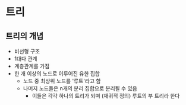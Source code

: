 # 트리
## 트리의 개념
- 비선형 구조
- 1대다 관계
- 계층관계를 가짐
- 한 개 이상의 노드로 이루어진 유한 집합
    - 노드 중 최상위 노드를 '루트'라고 함
    - 나머지 노드들은 n개의 분리 집합으로 분리될 수 있음
        - 이들은 각각 하나의 트리가 되며 (재귀적 정의) 루트의 부 트리라 한다
    